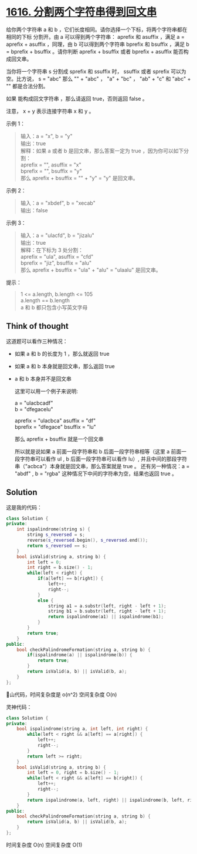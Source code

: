 # [1616. 分割两个字符串得到回文串](https://leetcode.cn/problems/split-two-strings-to-make-palindrome/submissions/589604236/)

给你两个字符串 a 和 b ，它们长度相同。请你选择一个下标，将两个字符串都在 相同的下标 分割开。由 a 可以得到两个字符串： aprefix 和 asuffix ，满足 a = aprefix + asuffix ，同理，由 b 可以得到两个字符串 bprefix 和 bsuffix ，满足 b = bprefix + bsuffix 。请你判断 aprefix + bsuffix 或者 bprefix + asuffix 能否构成回文串。

当你将一个字符串 s 分割成 sprefix 和 ssuffix 时， ssuffix 或者 sprefix 可以为空。比方说， s = "abc" 那么 "" + "abc" ， "a" + "bc" ， "ab" + "c" 和 "abc" + "" 都是合法分割。

如果 能构成回文字符串 ，那么请返回 true，否则返回 false 。

注意， x + y 表示连接字符串 x 和 y 。

 

示例 1：

> 输入：a = "x", b = "y"  
> 输出：true  
> 解释：如果 a 或者 b 是回文串，那么答案一定为 true ，因为你可以如下分割：  
> aprefix = "", asuffix = "x"  
> bprefix = "", bsuffix = "y"  
> 那么 aprefix + bsuffix = "" + "y" = "y" 是回文串。
 
示例 2：  

> 输入：a = "xbdef", b = "xecab"   
> 输出：false
  
示例 3：  

> 输入：a = "ulacfd", b = "jizalu"  
> 输出：true  
> 解释：在下标为 3 处分割：  
> aprefix = "ula", asuffix = "cfd"  
> bprefix = "jiz", bsuffix = "alu"  
> 那么 aprefix + bsuffix = "ula" + "alu" = "ulaalu" 是回文串。  
 

提示：

> 1 <= a.length, b.length <= 105  
> a.length == b.length  
> a 和 b 都只包含小写英文字母

## Think of thought

这道题可以看作三种情况：
- 如果 a 和 b 的长度为 1 ，那么就返回 true
- 如果 a 和 b 本身就是回文串，那么返回 true
- a 和 b 本身并不是回文串
  
  这里可以用一个例子来说明:

  a = "ulacbcadf"  
  b = "dfegacelu"

  aprefix = "ulacbca" asuffix = "df"  
  bprefix = "dfegace" bsuffix = "lu"
  
  那么 aprefix + bsuffix 就是一个回文串

  所以就是说如果 a 前面一段字符串和 b 后面一段字符串相等（这里 a 前面一段字符串可以看作 ul , b 后面一段字符串可以看作 lu）, 并且中间的那段字符串（"acbca"）本身就是回文串，那么答案就是 true 。
  还有另一种情况：a = "abdf" , b = "rgba" 这种情况下中间的字符串为空，结果也返回 true 。

## Solution

这是我的代码：
```cpp
class Solution {
private:
    int ispalindrome(string s) {
        string s_reversed = s;
        reverse(s_reversed.begin(), s_reversed.end());
        return s_reversed == s;
    }
    bool isValid(string a, string b) {
        int left = 0;
        int right = b.size() - 1;
        while(left < right) {
            if(a[left] == b[right]) {
                left++;
                right--;
            }
            else {
                string a1 = a.substr(left, right - left + 1);
                string b1 = b.substr(left, right - left + 1);
                return ispalindrome(a1) || ispalindrome(b1);
            }
        }
        return true;
    }
public:
    bool checkPalindromeFormation(string a, string b) {
        if(ispalindrome(a) || ispalindrome(b)) {
            return true;
        }
        return isValid(a, b) || isValid(b, a);
    }
};
```
💩山代码，时间复杂度是 o(n^2) 空间复杂度 O(n)

灵神代码：
```cpp
class Solution {
private:
    bool ispalindrome(string a, int left, int right) {
        while(left < right && a[left] == a[right]) {
            left++;
            right--;
        }
        return left >= right;
    }
    bool isValid(string a, string b) {
        int left = 0, right = b.size() - 1;
        while(left < right && a[left] == b[right]) {
            left++;
            right--;
        }
        return ispalindrome(a, left, right) || ispalindrome(b, left, right);
    }
public:
    bool checkPalindromeFormation(string a, string b) {
        return isValid(a, b) || isValid(b, a);
    }
};
```
时间复杂度 O(n) 空间复杂度 O(1) 
